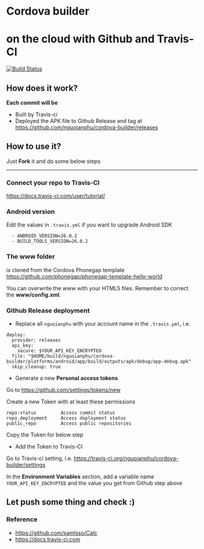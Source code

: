 # Cordova builder
# on the cloud with Github and Travis-CI

[![Build Status](https://travis-ci.org/nguoianphu/cordova-builder.svg?branch=master)](https://travis-ci.org/nguoianphu/cordova-builder)

## How does it work?
__Each commit will be__
- Built by Travis-ci
- Deployed the APK file to Github Release and tag at https://github.com/nguoianphu/cordova-builder/releases

## How to use it?

Just __Fork__ it and do some below steps

---

### Connect your repo to Travis-CI

https://docs.travis-ci.com/user/tutorial/

### Android version

Edit the values in ```.travis.yml``` if you want to upgrade Android SDK

```
  - ANDROID_VERSION=26.0.2
  - BUILD_TOOLS_VERSION=26.0.2
```
  
 ### The www folder
 is cloned from the Cordova Phonegap template https://github.com/phonegap/phonegap-template-hello-world
 
You can overwrite the www with your HTML5 files. Remember to correct the __www/config.xml__.

### Github Release deployment

- Replace all ```nguoianphu``` with your account name in the ```.travis.yml```, i.e.

```
deploy:
  provider: releases
  api_key:
    secure: $YOUR_API_KEY_ENCRYPTED
  file: "$HOME/build/nguoianphu/cordova-builder/platforms/android/app/build/outputs/apk/debug/app-debug.apk"
  skip_cleanup: true
```

- Generate a new __Personal access tokens__

Go to https://github.com/settings/tokens/new

Create a new Token with at least these permissions

```
repo:status         Access commit status
repo_deployment     Access deployment status
public_repo         Access public repositories
```

Copy the Token for below step

- Add the Token to Travis-CI

Go to Travis-ci setting, i.e.        https://travis-ci.org/nguoianphu/cordova-builder/settings

In the __Environment Variables__ section, add a variable name ```YOUR_API_KEY_ENCRYPTED``` and the value you get from Github step above

## Let push some thing and check :) 



### Reference

- https://github.com/samlsso/Calc
- https://docs.travis-ci.com